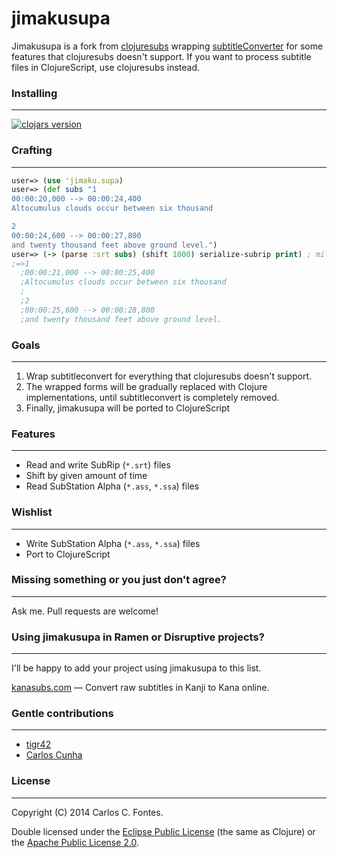 jimakusupa
==========
Jimakusupa is a fork from [clojuresubs](https://github.com/tigr42/clojuresubs) wrapping [subtitleConverter](https://github.com/JDaren/subtitleConverter) for some
features that clojuresubs doesn't support. If you want
to process subtitle files in ClojureScript, use clojuresubs instead.

### Installing
-------
[![clojars version](https://clojars.org/jimakusupa/latest-version.svg?raw=true)](https://clojars.org/jimakusupa)

### Crafting
-------
```clj
user=> (use 'jimaku.supa)
user=> (def subs "1
00:00:20,000 --> 00:00:24,400
Altocumulus clouds occur between six thousand

2
00:00:24,600 --> 00:00:27,800
and twenty thousand feet above ground level.")
user=> (-> (parse :srt subs) (shift 1000) serialize-subrip print) ; miliseconds
;=>1
  ;00:00:21,000 --> 00:00:25,400
  ;Altocumulus clouds occur between six thousand
  ;
  ;2
  ;00:00:25,600 --> 00:00:28,800
  ;and twenty thousand feet above ground level.
```

### Goals
-------
1. Wrap subtitleconvert for everything that clojuresubs doesn't
support.
2. The wrapped forms will be gradually replaced with Clojure implementations,
until subtitleconvert is completely removed.
3. Finally, jimakusupa will be ported to ClojureScript

### Features
-------
- Read and write SubRip (``*.srt``) files
- Shift by given amount of time
- Read SubStation Alpha (``*.ass``, ``*.ssa``) files

### Wishlist
-------
- Write SubStation Alpha (``*.ass``, ``*.ssa``) files
- Port to ClojureScript

### Missing something or you just don't agree?
-------
Ask me.
Pull requests are welcome!

### Using jimakusupa in Ramen or Disruptive projects?
-------
I'll be happy to add your project using jimakusupa to this list.

[kanasubs.com](http://www.kanasubs.com) — Convert raw subtitles in Kanji to Kana online.

### Gentle contributions
-------
- [tigr42](https://github.com/tigr42)
- [Carlos Cunha](https://github.com/ccfontes)

### License
-------
Copyright (C) 2014 Carlos C. Fontes.

Double licensed under the [Eclipse Public License](http://www.eclipse.org/legal/epl-v10.html) (the same as Clojure) or
the [Apache Public License 2.0](http://www.apache.org/licenses/LICENSE-2.0.html).
